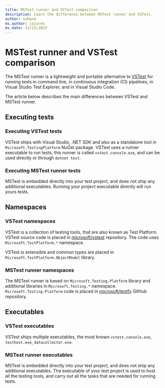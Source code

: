 ```yaml
---
title: MSTest runner and VSTest comparison
description: Learn the difference between MSTest runner and VSTest.
author: nohwnd
ms.author: jajares
ms.date: 12/13/2023
---
```


# MSTest runner and VSTest comparison

The MSTest runner is a lightweight and portable alternative to [VSTest](https://github.com/microsoft/vstest) for running tests in command line, in continuous integration (CI) pipelines, in Visual Studio Test Explorer, and in Visual Studio Code.

The article below describes the main differences between VSTest and MSTest runner.

## Executing tests

### Executing VSTest tests

VSTest ships with Visual Studio, .NET SDK and also as a standalone tool in `Microsoft.TestingPlatform` NuGet package. VSTest uses a runner executable to run tests, this runner is called `vstest.console.exe`, and can be used directly or through `dotnet test`.

### Executing MSTest runner tests

MSTest is embedded directly into your test project, and does not ship any additional executables. Running your project executable directly will run yours tests.

## Namespaces

### VSTest namespaces

VSTest is a collection of testing tools, that are also known as Test Platform. VSTest source code is placed in [microsoft/vstest](https://github.com/microsoft/vstest) repository. The code uses `Microsoft.TestPlatform.*` namespace.

VSTest is extensible and common types are placed in `Microsoft.TestPlatform.ObjectModel` library.

### MSTest runner namespaces

The MSTest runner is based on `Microsoft.Testing.Platform` library and additional libraries in `Microsoft.Testing.*` namespace. `Microsoft.Testing.Platform` code is placed in [microsoft/testfx](https://github.com/microsoft/testfx/tree/main/src/Platform/Microsoft.Testing.Platform) GitHub repository.

## Executables

### VSTest executables

VSTest ships multiple executables, the most known `vstest.console.exe`, `testhost.exe`, `datacollector.exe`.

### MSTest runner executables

MSTest is embedded directly into your test project, and does not ship any additional executables. The executable of your test project is used to host all the testing tools, and carry out all the tasks that are needed for running tests.
